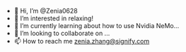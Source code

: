 - 👋 Hi, I’m @Zenia0628
- 👀 I’m interested in relaxing!
- 🌱 I’m currently learning about how to use Nvidia NeMo...
- 💞️ I’m looking to collaborate on ...
- 📫 How to reach me 
zenia.zhang@signify.com

<!---
Zenia0628/Zenia0628 is a ✨ special ✨ repository because its `README.md` (this file) appears on your GitHub profile.
You can click the Preview link to take a look at your changes.
--->
